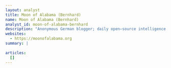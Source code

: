 ```yaml
---
layout: analyst
title: Moon of Alabama (Bernhard)
name: Moon of Alabama (Bernhard)
analyst_id: moon-of-alabama-bernhard
description: "Anonymous German blogger; daily open–source intelligence deep–dives, critical of NATO/Western media, widely followed by OSINT community."
websites:
  - https://moonofalabama.org
summary: |
  
articles:
  []
---
```



